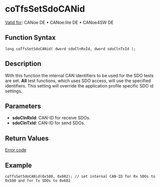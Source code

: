 # coTfsSetSdoCANid

[Valid for](../../../../Shared/FeatureAvailability.md): CANoe DE • CANoe:lite DE • CANoe4SW DE

## Function Syntax

```plaintext
long coTfsSetSdoCANid( dword sdoClnRxId, dword sdoClnTxId );
```

## Description

With this function the internal CAN identifiers to be used for the SDO tests are set. **All** test functions, which uses SDO access, will use the specified identifiers. This setting will override the application profile specific SDO id settings.

## Parameters

- **sdoClnRxId**: CAN-ID for receive SDOs.
- **sdoClnTxId**: CAN-ID for send SDOs.

## Return Values

[Error code](../CAPLfunctionsCANopenNLTFSErrorCodes.md)

## Example

```plaintext
coTfsSetSdoCANid(0x580, 0x602); // set internal CAN-ID for Rx SDOs to 0x580 and for Tx SDOs to 0x602
```
